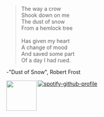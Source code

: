 
> The way a crow
  <br>Shook down on me
  <br>The dust of snow
  <br>From a hemlock tree
  <br><br>Has given my heart
  <br>A change of mood
  <br>And saved some part
  <br>Of a day I had rued.

  -"Dust of Snow", Robert Frost

<img src="http://feathertrail.net/bago.gif" height=80 align="left">

[![spotify-github-profile](https://spotify-github-profile.vercel.app/api/view?uid=lugiebob&cover_image=true&theme=natemoo-re&show_offline=false&background_color=121212&interchange=false&bar_color=53b14f&bar_color_cover=false)](https://github.com/kittinan/spotify-github-profile)


